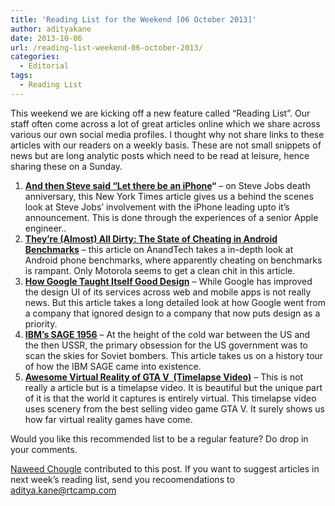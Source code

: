 ```yaml
---
title: 'Reading List for the Weekend [06 October 2013]'
author: adityakane
date: 2013-10-06
url: /reading-list-weekend-06-october-2013/
categories:
  - Editorial
tags:
  - Reading List
---
```

This weekend we are kicking off a new feature called &#8220;Reading List&#8221;. Our staff often come across a lot of great articles online which we share across various our own social media profiles. I thought why not share links to these articles with our readers on a weekly basis. These are not small snippets of news but are long analytic posts which need to be read at leisure, hence sharing these on a Sunday.

  1. **<a href="http://www.nytimes.com/2013/10/06/magazine/and-then-steve-said-let-there-be-an-iphone.html" onclick="_gaq.push(['_trackEvent', 'outbound-article', 'http://www.nytimes.com/2013/10/06/magazine/and-then-steve-said-let-there-be-an-iphone.html', 'And then Steve said &#8220;Let there be an iPhone']);" >And then Steve said &#8220;Let there be an iPhone</a>&#8220;** &#8211; on Steve Jobs death anniversary, this New York Times article gives us a behind the scenes look at Steve Jobs&#8217; involvement with the iPhone leading upto it&#8217;s announcement. This is done through the experiences of a senior Apple engineer..
  2. **<a href="http://www.anandtech.com/show/7384/state-of-cheating-in-android-benchmarks" onclick="_gaq.push(['_trackEvent', 'outbound-article', 'http://www.anandtech.com/show/7384/state-of-cheating-in-android-benchmarks', 'They&#8217;re (Almost) All Dirty: The State of Cheating in Android Benchmarks']);" >They&#8217;re (Almost) All Dirty: The State of Cheating in Android Benchmarks</a>** &#8211; this article on AnandTech takes a in-depth look at Android phone benchmarks, where apparently cheating on benchmarks is rampant. Only Motorola seems to get a clean chit in this article.
  3. <a href="http://www.fastcodesign.com/3016268/google-the-redesign" onclick="_gaq.push(['_trackEvent', 'outbound-article', 'http://www.fastcodesign.com/3016268/google-the-redesign', 'How Google Taught Itself Good Design']);" ><strong>How Google Taught Itself Good Design</strong></a> &#8211; While Google has improved the design UI of its services across web and mobile apps is not really news. But this article takes a long detailed look at how Google went from a company that ignored design to a company that now puts design as a priority.
  4. <a href="http://www.wired.com/wiredenterprise/2013/09/ibm-sage/" onclick="_gaq.push(['_trackEvent', 'outbound-article', 'http://www.wired.com/wiredenterprise/2013/09/ibm-sage/', 'IBM&#8217;s SAGE 1956']);" ><strong>IBM&#8217;s SAGE 1956</strong></a> &#8211; At the height of the cold war between the US and the then USSR, the primary obsession for the US government was to scan the skies for Soviet bombers. This article takes us on a history tour of how the IBM SAGE came into existence.
  5. <a href="https://www.youtube.com/watch?v=imIkmHCo8Lw" onclick="_gaq.push(['_trackEvent', 'outbound-article', 'https://www.youtube.com/watch?v=imIkmHCo8Lw', 'Awesome Virtual Reality of GTA V  (Timelapse Video)']);" ><strong>Awesome Virtual Reality of GTA V  (Timelapse Video)</strong></a> &#8211; This is not really a article but is a timelapse video. It is beautiful but the unique part of it is that the world it captures is entirely virtual. This timelapse video uses scenery from the best selling video game GTA V. It surely shows us how far virtual reality games have come.

Would you like this recommended list to be a regular feature? Do drop in your comments.

[Naweed Chougle][1] contributed to this post. If you want to suggest articles in next week&#8217;s reading list, send you recoomendations to aditya.kane@rtcamp.com

 [1]: http://devilsworkshop.org/author/naweedchougle894/
